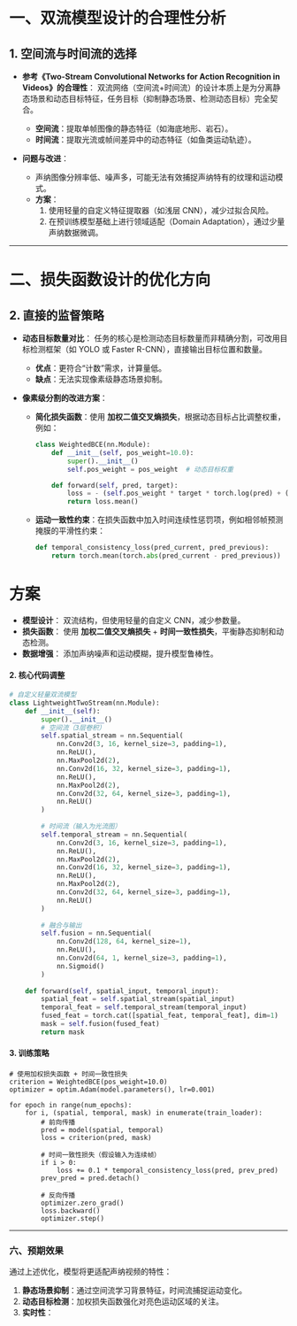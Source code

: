 # **一、双流模型设计的合理性分析**

## **1. 空间流与时间流的选择**

- **参考《**Two-Stream Convolutional Networks for Action Recognition in Videos**》的合理性**：
  双流网络（空间流+时间流）的设计本质上是为分离静态场景和动态目标特征，任务目标（抑制静态场景、检测动态目标）完全契合。

  - **空间流**：提取单帧图像的静态特征（如海底地形、岩石）。
  - **时间流**：提取光流或帧间差异中的动态特征（如鱼类运动轨迹）。
- **问题与改进**：

  - 声纳图像分辨率低、噪声多，可能无法有效捕捉声纳特有的纹理和运动模式。
  - **方案**：
    1. 使用轻量的自定义特征提取器（如浅层 CNN），减少过拟合风险。
    2. 在预训练模型基础上进行领域适配（Domain Adaptation），通过少量声纳数据微调。

---

# **二、损失函数设计的优化方向**

## **2. 直接的监督策略**

- **动态目标数量对比**：
  任务的核心是检测动态目标数量而非精确分割，可改用目标检测框架（如 YOLO 或 Faster R-CNN），直接输出目标位置和数量。

  - **优点**：更符合“计数”需求，计算量低。
  - **缺点**：无法实现像素级静态场景抑制。
- **像素级分割的改进方案**：

  - **简化损失函数**：使用 **加权二值交叉熵损失**，根据动态目标占比调整权重，例如：
    ```python
    class WeightedBCE(nn.Module):
        def __init__(self, pos_weight=10.0):
            super().__init__()
            self.pos_weight = pos_weight  # 动态目标权重

        def forward(self, pred, target):
            loss = - (self.pos_weight * target * torch.log(pred) + (1 - target) * torch.log(1 - pred))
            return loss.mean()
    ```
  - **运动一致性约束**：在损失函数中加入时间连续性惩罚项，例如相邻帧预测掩膜的平滑性约束：
    ```python
    def temporal_consistency_loss(pred_current, pred_previous):
        return torch.mean(torch.abs(pred_current - pred_previous))
    ```


# **方案**

- **模型设计**：
  双流结构，但使用轻量的自定义 CNN，减少参数量。
- **损失函数**：
  使用 **加权二值交叉熵损失** + **时间一致性损失**，平衡静态抑制和动态检测。
- **数据增强**：
  添加声纳噪声和运动模糊，提升模型鲁棒性。

#### **2. 核心代码调整**

```python
# 自定义轻量双流模型
class LightweightTwoStream(nn.Module):
    def __init__(self):
        super().__init__()
        # 空间流（3层卷积）
        self.spatial_stream = nn.Sequential(
            nn.Conv2d(3, 16, kernel_size=3, padding=1),
            nn.ReLU(),
            nn.MaxPool2d(2),
            nn.Conv2d(16, 32, kernel_size=3, padding=1),
            nn.ReLU(),
            nn.MaxPool2d(2),
            nn.Conv2d(32, 64, kernel_size=3, padding=1),
            nn.ReLU()
        )
      
        # 时间流（输入为光流图）
        self.temporal_stream = nn.Sequential(
            nn.Conv2d(3, 16, kernel_size=3, padding=1),
            nn.ReLU(),
            nn.MaxPool2d(2),
            nn.Conv2d(16, 32, kernel_size=3, padding=1),
            nn.ReLU(),
            nn.MaxPool2d(2),
            nn.Conv2d(32, 64, kernel_size=3, padding=1),
            nn.ReLU()
        )
      
        # 融合与输出
        self.fusion = nn.Sequential(
            nn.Conv2d(128, 64, kernel_size=1),
            nn.ReLU(),
            nn.Conv2d(64, 1, kernel_size=3, padding=1),
            nn.Sigmoid()
        )
  
    def forward(self, spatial_input, temporal_input):
        spatial_feat = self.spatial_stream(spatial_input)
        temporal_feat = self.temporal_stream(temporal_input)
        fused_feat = torch.cat([spatial_feat, temporal_feat], dim=1)
        mask = self.fusion(fused_feat)
        return mask
```

#### **3. 训练策略**

```
# 使用加权损失函数 + 时间一致性损失
criterion = WeightedBCE(pos_weight=10.0)
optimizer = optim.Adam(model.parameters(), lr=0.001)

for epoch in range(num_epochs):
    for i, (spatial, temporal, mask) in enumerate(train_loader):
        # 前向传播
        pred = model(spatial, temporal)
        loss = criterion(pred, mask)
  
        # 时间一致性损失（假设输入为连续帧）
        if i > 0:
            loss += 0.1 * temporal_consistency_loss(pred, prev_pred)
        prev_pred = pred.detach()
  
        # 反向传播
        optimizer.zero_grad()
        loss.backward()
        optimizer.step()
```

---

### **六、预期效果**

通过上述优化，模型将更适配声纳视频的特性：

1. **静态场景抑制**：通过空间流学习背景特征，时间流捕捉运动变化。
2. **动态目标检测**：加权损失函数强化对亮色运动区域的关注。
3. **实时性**：
